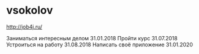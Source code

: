 # vsokolov

http://job4j.ru/

Заниматься интересным делом 31.01.2018
Пройти курс 31.07.2018
Устроиться на работу 31.08.2018
Написать своё приложение 31.01.2020


